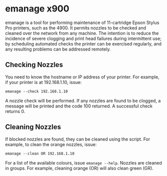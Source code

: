emanage x900
============

emanage is a tool for performing maintenance of 11-cartridge Epson Stylus Pro printers, such as the 4900.
It permits nozzles to be checked and cleaned over the network from any machine.
The intention is to reduce the incidence of severe clogging and print head failures during intermittent use; by scheduling automated checks the printer can be exercised regularly, and any resulting problems can be addressed remotely.

Checking Nozzles
----------------
You need to know the hostname or IP address of your printer. For example, if your printer is at 192.168.1.10, issue:
```
emanage --check 192.168.1.10
```

A nozzle check will be performed. If any nozzles are found to be clogged, a message will be printed and the code 100 returned. A successful check returns 0.

Cleaning Nozzles
----------------
If blocked nozzles are found, they can be cleaned using the script. For example, to clean the orange nozzles, issue:
```
emanage --clean OR 192.168.1.10
```
For a list of the available colours, issue `emanage --help`.
Nozzles are cleaned in groups. For example, cleaning orange (OR) will also clean green (GR).
